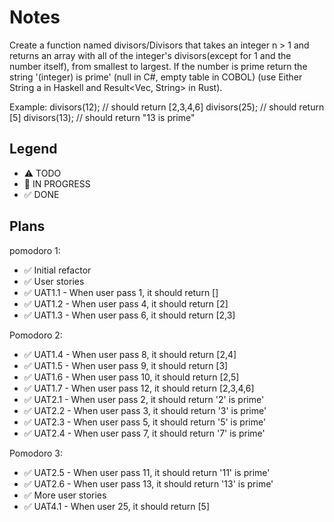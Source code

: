 # Notes

Create a function named divisors/Divisors that takes an integer n > 1 and returns an array with all of the integer's divisors(except for 1 and the number itself), from smallest to largest. If the number is prime return the string '(integer) is prime' (null in C#, empty table in COBOL) (use Either String a in Haskell and Result<Vec<u32>, String> in Rust).

Example:
divisors(12); // should return [2,3,4,6]
divisors(25); // should return [5]
divisors(13); // should return "13 is prime"

## Legend
- ⚠ TODO
- 🚧 IN PROGRESS
- ✅ DONE

## Plans

pomodoro 1:
- ✅ Initial refactor
- ✅ User stories
- ✅ UAT1.1 - When user pass 1, it should return []
- ✅ UAT1.2 - When user pass 4, it should return [2]
- ✅ UAT1.3 - When user pass 6, it should return [2,3]

Pomodoro 2:
- ✅ UAT1.4 - When user pass 8, it should return [2,4]
- ✅ UAT1.5 - When user pass 9, it should return [3]
- ✅ UAT1.6 - When user pass 10, it should return [2,5]
- ✅ UAT1.7 - When user pass 12, it should return [2,3,4,6]
- ✅ UAT2.1 - When user pass 2, it should return '2' is prime'
- ✅ UAT2.2 - When user pass 3, it should return '3' is prime'
- ✅ UAT2.3 - When user pass 5, it should return '5' is prime'
- ✅ UAT2.4 - When user pass 7, it should return '7' is prime'

Pomodoro 3:
- ✅ UAT2.5 - When user pass 11, it should return '11' is prime'
- ✅ UAT2.6 - When user pass 13, it should return '13' is prime'
- ✅ More user stories
- ✅ UAT4.1 - When user 25, it should return [5]
